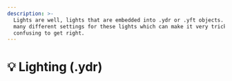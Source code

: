 ```yaml
---
description: >-
  Lights are well, lights that are embedded into .ydr or .yft objects. there is
  many different settings for these lights which can make it very tricky and
  confusing to get right.
---
```


# 💡 Lighting (.ydr)

